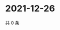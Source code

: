 # 2021-12-26

共 0 条

<!-- BEGIN WEIBO -->
<!-- 最后更新时间 Sun Dec 26 2021 23:11:56 GMT+0800 (China Standard Time) -->

<!-- END WEIBO -->
